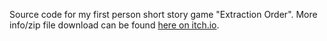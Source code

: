 Source code for my first person short story game "Extraction Order". More info/zip file download can be found [here on itch.io](https://berc33.itch.io/extraction-order).
